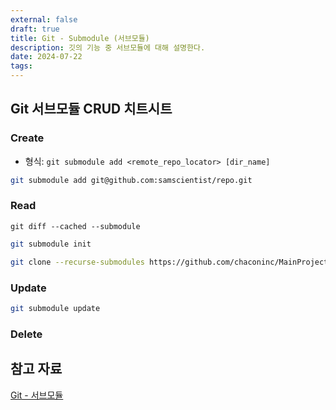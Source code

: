```yaml
---
external: false
draft: true
title: Git - Submodule (서브모듈)
description: 깃의 기능 중 서브모듈에 대해 설명한다.
date: 2024-07-22
tags:
---
```


## Git 서브모듈 CRUD 치트시트

### Create

- 형식: `git submodule add <remote_repo_locator> [dir_name]`

```sh
git submodule add git@github.com:samscientist/repo.git
```

### Read

```shell
git diff --cached --submodule
```

```sh
git submodule init
```

```sh
git clone --recurse-submodules https://github.com/chaconinc/MainProject
```
### Update

```sh
git submodule update
```

### Delete


## 참고 자료
[Git - 서브모듈](https://git-scm.com/book/ko/v2/Git-%EB%8F%84%EA%B5%AC-%EC%84%9C%EB%B8%8C%EB%AA%A8%EB%93%88)